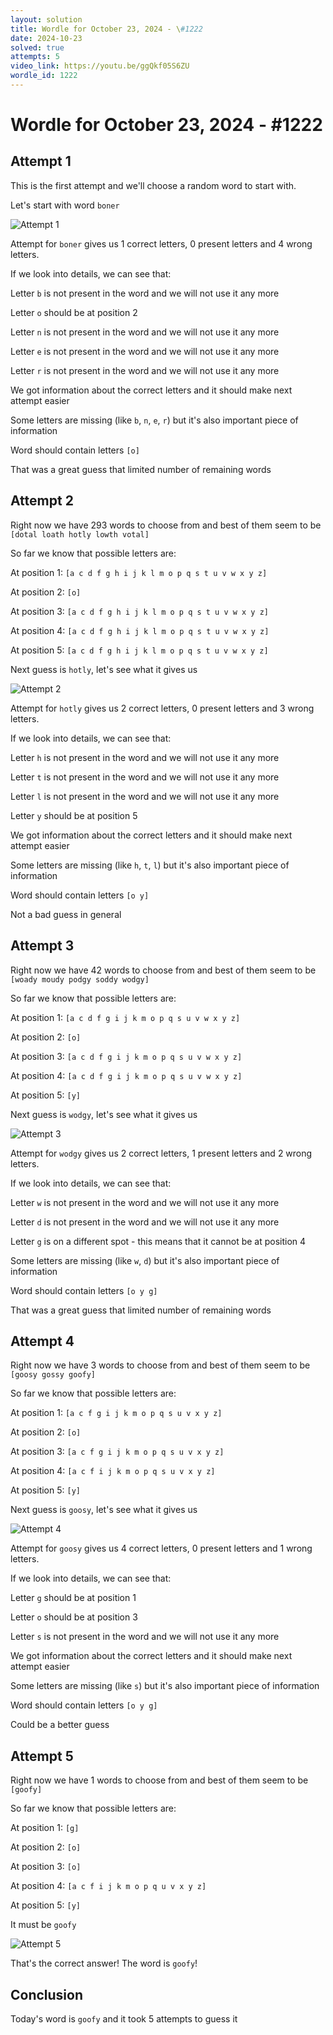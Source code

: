 ```yaml
---
layout: solution
title: Wordle for October 23, 2024 - \#1222
date: 2024-10-23
solved: true
attempts: 5
video_link: https://youtu.be/ggQkf05S6ZU
wordle_id: 1222
---
```


# Wordle for October 23, 2024 - \#1222

## Attempt 1

This is the first attempt and we'll choose a random word to start with.

Let's start with word `boner`

![Attempt 1](2024-10-23/attempt-1.png)

Attempt for `boner` gives us 1 correct letters, 0 present letters and 4 wrong letters.

If we look into details, we can see that:

Letter `b` is not present in the word and we will not use it any more

Letter `o` should be at position 2

Letter `n` is not present in the word and we will not use it any more

Letter `e` is not present in the word and we will not use it any more

Letter `r` is not present in the word and we will not use it any more

We got information about the correct letters and it should make next attempt easier

Some letters are missing (like `b`, `n`, `e`, `r`) but it's also important piece of information

Word should contain letters `[o]`

That was a great guess that limited number of remaining words



## Attempt 2

Right now we have 293 words to choose from and best of them seem to be `[dotal loath hotly lowth votal]`

So far we know that possible letters are:

At position 1: `[a c d f g h i j k l m o p q s t u v w x y z]`

At position 2: `[o]`

At position 3: `[a c d f g h i j k l m o p q s t u v w x y z]`

At position 4: `[a c d f g h i j k l m o p q s t u v w x y z]`

At position 5: `[a c d f g h i j k l m o p q s t u v w x y z]`

Next guess is `hotly`, let's see what it gives us

![Attempt 2](2024-10-23/attempt-2.png)

Attempt for `hotly` gives us 2 correct letters, 0 present letters and 3 wrong letters.

If we look into details, we can see that:

Letter `h` is not present in the word and we will not use it any more

Letter `t` is not present in the word and we will not use it any more

Letter `l` is not present in the word and we will not use it any more

Letter `y` should be at position 5

We got information about the correct letters and it should make next attempt easier

Some letters are missing (like `h`, `t`, `l`) but it's also important piece of information

Word should contain letters `[o y]`

Not a bad guess in general



## Attempt 3

Right now we have 42 words to choose from and best of them seem to be `[woady moudy podgy soddy wodgy]`

So far we know that possible letters are:

At position 1: `[a c d f g i j k m o p q s u v w x y z]`

At position 2: `[o]`

At position 3: `[a c d f g i j k m o p q s u v w x y z]`

At position 4: `[a c d f g i j k m o p q s u v w x y z]`

At position 5: `[y]`

Next guess is `wodgy`, let's see what it gives us

![Attempt 3](2024-10-23/attempt-3.png)

Attempt for `wodgy` gives us 2 correct letters, 1 present letters and 2 wrong letters.

If we look into details, we can see that:

Letter `w` is not present in the word and we will not use it any more

Letter `d` is not present in the word and we will not use it any more

Letter `g` is on a different spot - this means that it cannot be at position 4

Some letters are missing (like `w`, `d`) but it's also important piece of information

Word should contain letters `[o y g]`

That was a great guess that limited number of remaining words



## Attempt 4

Right now we have 3 words to choose from and best of them seem to be `[goosy gossy goofy]`

So far we know that possible letters are:

At position 1: `[a c f g i j k m o p q s u v x y z]`

At position 2: `[o]`

At position 3: `[a c f g i j k m o p q s u v x y z]`

At position 4: `[a c f i j k m o p q s u v x y z]`

At position 5: `[y]`

Next guess is `goosy`, let's see what it gives us

![Attempt 4](2024-10-23/attempt-4.png)

Attempt for `goosy` gives us 4 correct letters, 0 present letters and 1 wrong letters.

If we look into details, we can see that:

Letter `g` should be at position 1

Letter `o` should be at position 3

Letter `s` is not present in the word and we will not use it any more

We got information about the correct letters and it should make next attempt easier

Some letters are missing (like `s`) but it's also important piece of information

Word should contain letters `[o y g]`

Could be a better guess



## Attempt 5

Right now we have 1 words to choose from and best of them seem to be `[goofy]`

So far we know that possible letters are:

At position 1: `[g]`

At position 2: `[o]`

At position 3: `[o]`

At position 4: `[a c f i j k m o p q u v x y z]`

At position 5: `[y]`

It must be `goofy`

![Attempt 5](2024-10-23/attempt-5.png)

That's the correct answer! The word is `goofy`!

## Conclusion

Today's word is `goofy` and it took 5 attempts to guess it

